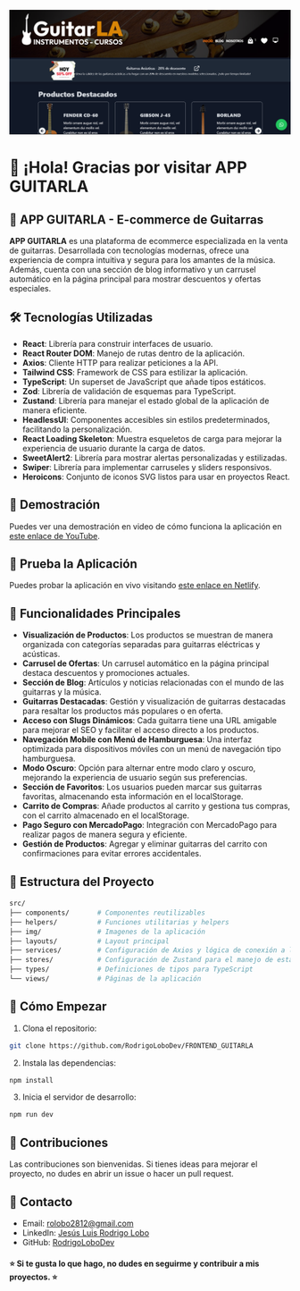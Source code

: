 <!-- Banner -->
![Banner](public/banner.png)

# 👋 ¡Hola! Gracias por visitar APP GUITARLA

## 🎸 APP GUITARLA - E-commerce de Guitarras

**APP GUITARLA** es una plataforma de ecommerce especializada en la venta de guitarras. Desarrollada con tecnologías modernas, ofrece una experiencia de compra intuitiva y segura para los amantes de la música. Además, cuenta con una sección de blog informativo y un carrusel automático en la página principal para mostrar descuentos y ofertas especiales.

## 🛠️ Tecnologías Utilizadas

- **React**: Librería para construir interfaces de usuario.
- **React Router DOM**: Manejo de rutas dentro de la aplicación.
- **Axios**: Cliente HTTP para realizar peticiones a la API.
- **Tailwind CSS**: Framework de CSS para estilizar la aplicación.
- **TypeScript**: Un superset de JavaScript que añade tipos estáticos.
- **Zod**: Librería de validación de esquemas para TypeScript.
- **Zustand**: Librería para manejar el estado global de la aplicación de manera eficiente.
- **HeadlessUI**: Componentes accesibles sin estilos predeterminados, facilitando la personalización.
- **React Loading Skeleton**: Muestra esqueletos de carga para mejorar la experiencia de usuario durante la carga de datos.
- **SweetAlert2**: Librería para mostrar alertas personalizadas y estilizadas.
- **Swiper**: Librería para implementar carruseles y sliders responsivos.
- **Heroicons**: Conjunto de iconos SVG listos para usar en proyectos React.


## 🎥 Demostración

Puedes ver una demostración en video de cómo funciona la aplicación en [este enlace de YouTube](https://www.youtube.com/watch?v=OPiSc6o85jY&t=11s).

## 🎥 Prueba la Aplicación

Puedes probar la aplicación en vivo visitando [este enlace en Netlify](https://guitarlastrapi.netlify.app/).

## 📝 Funcionalidades Principales

- **Visualización de Productos**: Los productos se muestran de manera organizada con categorías separadas para guitarras eléctricas y acústicas.
- **Carrusel de Ofertas**: Un carrusel automático en la página principal destaca descuentos y promociones actuales.
- **Sección de Blog**: Artículos y noticias relacionadas con el mundo de las guitarras y la música.
- **Guitarras Destacadas**: Gestión y visualización de guitarras destacadas para resaltar los productos más populares o en oferta.
- **Acceso con Slugs Dinámicos**: Cada guitarra tiene una URL amigable para mejorar el SEO y facilitar el acceso directo a los productos.
- **Navegación Mobile con Menú de Hamburguesa**: Una interfaz optimizada para dispositivos móviles con un menú de navegación tipo hamburguesa.
- **Modo Oscuro**: Opción para alternar entre modo claro y oscuro, mejorando la experiencia de usuario según sus preferencias.
- **Sección de Favoritos**: Los usuarios pueden marcar sus guitarras favoritas, almacenando esta información en el localStorage.
- **Carrito de Compras**: Añade productos al carrito y gestiona tus compras, con el carrito almacenado en el localStorage.
- **Pago Seguro con MercadoPago**: Integración con MercadoPago para realizar pagos de manera segura y eficiente.
- **Gestión de Productos**: Agregar y eliminar guitarras del carrito con confirmaciones para evitar errores accidentales.

## 📂 Estructura del Proyecto

```bash
src/
├── components/       # Componentes reutilizables
├── helpers/          # Funciones utilitarias y helpers
├── img/              # Imagenes de la aplicación
├── layouts/          # Layout principal
├── services/         # Configuración de Axios y lógica de conexión a la API
├── stores/           # Configuración de Zustand para el manejo de estado
├── types/            # Definiciones de tipos para TypeScript
└── views/            # Páginas de la aplicación
```
## 🚀 Cómo Empezar
1. Clona el repositorio:

```bash
git clone https://github.com/RodrigoLoboDev/FRONTEND_GUITARLA
```
2. Instala las dependencias:

```bash
npm install
```

3. Inicia el servidor de desarrollo:

```bash
npm run dev
```

## 🤝 Contribuciones
Las contribuciones son bienvenidas. Si tienes ideas para mejorar el proyecto, no dudes en abrir un issue o hacer un pull request.

## 📧 Contacto
- Email: rolobo2812@gmail.com
- LinkedIn: [Jesús Luis Rodrigo Lobo](https://www.linkedin.com/in/jes%C3%BAs-luis-rodrigo-lobo-6594a81b4/)
- GitHub: [RodrigoLoboDev](https://github.com/RodrigoLoboDev)

#### ⭐️ Si te gusta lo que hago, no dudes en seguirme y contribuir a mis proyectos. ⭐️